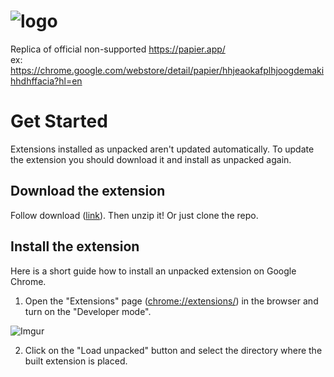 # ![logo](https://papier.app/images/papier-logo.svg) 
Replica of official non-supported https://papier.app/  
ex: https://chrome.google.com/webstore/detail/papier/hhjeaokafplhjoogdemakihhdhffacia?hl=en 

# Get Started

Extensions installed as unpacked aren't updated automatically. To update the extension you should download it and install as unpacked again.

## Download the extension

Follow download ([link](https://github.com/pashkatrick/Papier/archive/main.zip)). Then unzip it! Or just clone the repo.

## Install the extension

Here is a short guide how to install an unpacked extension on Google Chrome.

1. Open the "Extensions" page ([chrome://extensions/](chrome://extensions/)) in the browser and turn on the "Developer mode".

![Imgur](https://i.imgur.com/xdchdQa.png)

2. Click on the "Load unpacked" button and select the directory where the built extension is placed.

[get-builds]: https://github.com/web-scrobbler/web-scrobbler/wiki/How-to-get-builds

